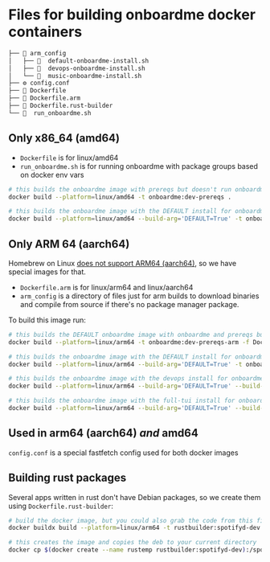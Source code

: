 # Files for building onboardme docker containers

```bash
├──  arm_config
│   ├──   default-onboardme-install.sh
│   ├──   devops-onboardme-install.sh
│   └──   music-onboardme-install.sh
├── ⚙️ config.conf
├── 🐳 Dockerfile
├── 🐳 Dockerfile.arm
├── 🐳 Dockerfile.rust-builder
└──   run_onboardme.sh
```

## Only x86_64 (amd64)
- `Dockerfile` is for linux/amd64
- `run_onboardme.sh` is for running onboardme with package groups based on docker env vars

```bash
# this builds the onboardme image with prereqs but doesn't run onboardme
docker build --platform=linux/amd64 -t onboardme:dev-prereqs .

# this builds the onboardme image with the DEFAULT install for onboardme
docker build --platform=linux/amd64 --build-arg='DEFAULT=True' -t onboardme:dev-prereqs .
```

## Only ARM 64 (aarch64)
Homebrew on Linux [does not support ARM64 (aarch64)](https://docs.brew.sh/Homebrew-on-Linux#arm-unsupported), so we have special images for that.
- `Dockerfile.arm` is for linux/arm64 and linux/aarch64
- `arm_config` is a directory of files just for arm builds to download binaries and compile from source if there's no package manager package.

To build this image run:

```bash
# this builds the DEFAULT onboardme image with onboardme and prereqs but doesn't run onboardme
docker build --platform=linux/arm64 -t onboardme:dev-prereqs-arm -f Dockerfile.arm .

# this builds the onboardme image with the DEFAULT install for onboardme
docker build --platform=linux/arm64 --build-arg='DEFAULT=True' -t onboardme:dev-arm -f Dockerfile.arm .

# this builds the onboardme image with the devops install for onboardme
docker build --platform=linux/arm64 --build-arg='DEFAULT=True' --build-arg='DEVOPS=True' -t onboardme:dev-devops-arm -f Dockerfile.arm .

# this builds the onboardme image with the full-tui install for onboardme
docker build --platform=linux/arm64 --build-arg='DEFAULT=True' --build-arg='DEVOPS=True' --build-arg='MUSIC=True' -t onboardme:dev-full-tui-arm -f Dockerfile.arm .
```

## Used in arm64 (aarch64) _and_ amd64
`config.conf` is a special fastfetch config used for both docker images

## Building rust packages
Several apps written in rust don't have Debian packages, so we create them using `Dockerfile.rust-builder`:
```bash
# build the docker image, but you could also grab the code from this file and do a multistage build
docker buildx build --platform=linux/arm64 -t rustbuilder:spotifyd-dev -f Dockerfile.rust-builder .

# this creates the image and copies the deb to your current directory
docker cp $(docker create --name rustemp rustbuilder:spotifyd-dev):/spotifyd_0.3.5_arm64.deb . && docker rm rustemp
```
